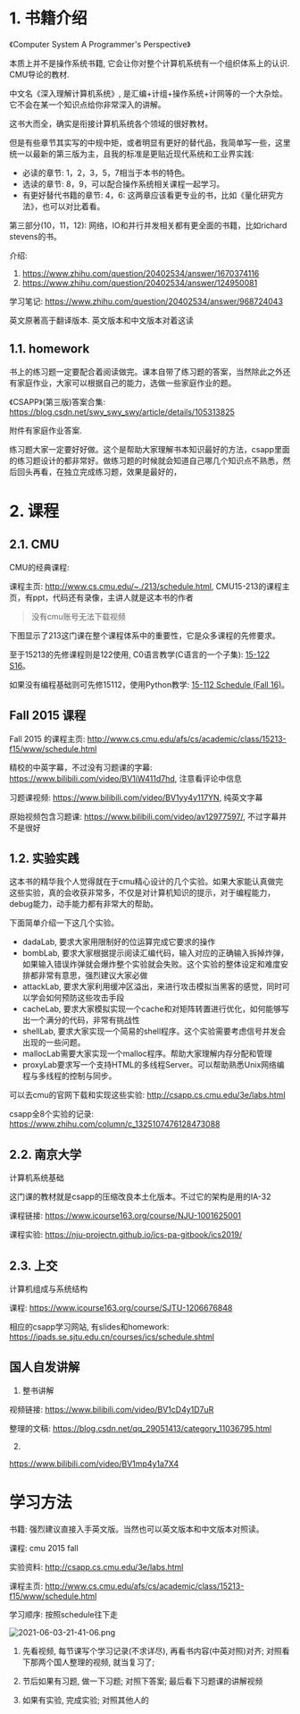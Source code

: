 
# 1. 书籍介绍

《Computer System A Programmer's Perspective》

本质上并不是操作系统书籍, 它会让你对整个计算机系统有一个组织体系上的认识. CMU导论的教材.

中文名《深入理解计算机系统》, 是汇编+计组+操作系统+计网等的一个大杂烩。它不会在某一个知识点给你非常深入的讲解。

这书大而全，确实是衔接计算机系统各个领域的很好教材。

但是有些章节其实写的中规中矩，或者明显有更好的替代品，我简单写一些，这里统一以最新的第三版为主，且我的标准是更贴近现代系统和工业界实践: 

* 必读的章节: 1，2，3，5，7相当于本书的特色。
* 选读的章节: 8，9，可以配合操作系统相关课程一起学习。
* 有更好替代书籍的章节: 4，6: 这两章应该看更专业的书，比如《量化研究方法》，也可以对比着看。

第三部分(10，11，12): 网络，IO和并行并发相关都有更全面的书籍，比如richard stevens的书。

介绍: 
1. https://www.zhihu.com/question/20402534/answer/1670374116
2. https://www.zhihu.com/question/20402534/answer/124950081

学习笔记: https://www.zhihu.com/question/20402534/answer/968724043

英文原著高于翻译版本. 英文版本和中文版本对着这读

## 1.1. homework

书上的练习题一定要配合着阅读做完。课本自带了练习题的答案，当然除此之外还有家庭作业，大家可以根据自己的能力，选做一些家庭作业的题。

《CSAPP》(第三版)答案合集: https://blog.csdn.net/swy_swy_swy/article/details/105313825

附件有家庭作业答案.

练习题大家一定要好好做。这个是帮助大家理解书本知识最好的方法，csapp里面的练习题设计的都非常好。做练习题的时候就会知道自己哪几个知识点不熟悉，然后回头再看，在独立完成练习题，效果是最好的，

# 2. 课程

## 2.1. CMU

CMU的经典课程: 

课程主页: http://www.cs.cmu.edu/~./213/schedule.html, CMU15-213的课程主页，有ppt，代码还有录像，主讲人就是这本书的作者

> 没有cmu账号无法下载视频

下图显示了213这门课在整个课程体系中的重要性，它是众多课程的先修要求。

至于15213的先修课程则是122使用, C0语言教学(C语言的一个子集): [15-122 S16](http://www.cs.cmu.edu/~rjsimmon/15122-s16/schedule.html)。 

如果没有编程基础则可先修15112，使用Python教学: [15-112 Schedule (Fall 16)](http://www.cs.cmu.edu/~112/schedule.html)。

## Fall 2015 课程

Fall 2015 的课程主页: http://www.cs.cmu.edu/afs/cs/academic/class/15213-f15/www/schedule.html

精校的中英字幕，不过没有习题课的字幕: https://www.bilibili.com/video/BV1iW411d7hd, 注意看评论中信息

习题课视频: https://www.bilibili.com/video/BV1yy4y117YN, 纯英文字幕

原始视频包含习题课: https://www.bilibili.com/video/av12977597/, 不过字幕并不是很好

## 1.2. 实验实践

这本书的精华我个人觉得就在于cmu精心设计的几个实验。如果大家能认真做完这些实验，真的会收获非常多，不仅是对计算机知识的提示，对于编程能力，debug能力，动手能力都有非常大的帮助。

下面简单介绍一下这几个实验。

* dadaLab, 要求大家用限制好的位运算完成它要求的操作
* bombLab, 要求大家根据提示阅读汇编代码，输入对应的正确输入拆掉炸弹，如果输入错误炸弹就会爆炸整个实验就会失败。这个实验的整体设定和难度安排都非常有意思，强烈建议大家必做 
* attackLab, 要求大家利用缓冲区溢出，来进行攻击模拟当黑客的感觉，同时可以学会如何预防这些攻击手段
* cacheLab, 要求大家模拟实现一个cache和对矩阵转置进行优化，如何能够写出一个满分的代码，非常有挑战性
* shellLab, 要求大家实现一个简易的shell程序。这个实验需要考虑信号并发会出现的一些问题。
* mallocLab需要大家实现一个malloc程序。帮助大家理解内存分配和管理
* proxyLab要求写一个支持HTML的多线程Server。可以帮助熟悉Unix网络编程与多线程的控制与同步。

可以去cmu的官网下载和实现这些实验: http://csapp.cs.cmu.edu/3e/labs.html

csapp全8个实验的记录: https://www.zhihu.com/column/c_1325107476128473088

## 2.2. 南京大学

计算机系统基础

这门课的教材就是csapp的压缩改良本土化版本。不过它的架构是用的IA-32

课程链接: https://www.icourse163.org/course/NJU-1001625001

课程实验: https://nju-projectn.github.io/ics-pa-gitbook/ics2019/

## 2.3. 上交

计算机组成与系统结构

课程: https://www.icourse163.org/course/SJTU-1206676848

相应的csapp学习网站, 有slides和homework: https://ipads.se.sjtu.edu.cn/courses/ics/schedule.shtml

## 国人自发讲解

1. 整书讲解

视频链接: https://www.bilibili.com/video/BV1cD4y1D7uR

整理的文稿: https://blog.csdn.net/qq_29051413/category_11036795.html

2. 

https://www.bilibili.com/video/BV1mp4y1a7X4


# 学习方法

书籍: 强烈建议直接入手英文版。当然也可以英文版本和中文版本对照读。

课程: cmu 2015 fall

实验资料: http://csapp.cs.cmu.edu/3e/labs.html

课程主页: http://www.cs.cmu.edu/afs/cs/academic/class/15213-f15/www/schedule.html

学习顺序: 按照schedule往下走

![2021-06-03-21-41-06.png](./images/2021-06-03-21-41-06.png)

1. 先看视频, 每节课写个学习记录(不求详尽), 再看书内容(中英对照)对齐; 对照看下那两个国人整理的视频, 就当复习了;

2. 节后如果有习题, 做一下习题; 对照下答案; 最后看下习题课的讲解视频

3. 如果有实验, 完成实验; 对照其他人的